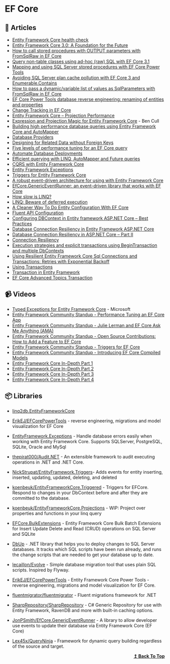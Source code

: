 
# EF Core

## 📝 Articles

- [Entity Framework Core health check](https://www.michalbialecki.com/2020/03/13/entity-framework-core-health-check/)
- [Entity Framework Core 3.0: A Foundation for the Future](https://codemag.com/Article/1911062/Entity-Framework-Core-3.0-A-Foundation-for-the-Future)
- [How to call stored procedures with OUTPUT parameters with FromSqlRaw in EF Core](https://erikej.github.io/efcore/2020/08/03/ef-core-call-stored-procedures-out-parameters.html)
- [Query non-table classes using ad-hoc (raw) SQL with EF Core 3.1](https://erikej.github.io/efcore/2020/04/06/query-non-table-classes-raw-sql.html)
- [Mapping and using SQL Server stored procedures with EF Core Power Tools](https://erikej.github.io/efcore/2020/08/10/ef-core-power-tools-stored-procedures.html)
- [Avoiding SQL Server plan cache pollution with EF Core 3 and Enumerable.Contains](https://erikej.github.io/efcore/sqlserver/2020/03/30/ef-core-cache-pollution.html)
- [How to pass a dynamic/variable list of values as SqlParameters with FromSqlRaw in EF Core](https://erikej.github.io/efcore/sqlserver/2020/04/20/use-dynamic-sqlparameters-with-fromsql.html)
- [EF Core Power Tools database reverse engineering: renaming of entities and properties](https://erikej.github.io/efcore/2020/09/07/ef-core-power-tools-renaming-advanced.html)
- [Change Tracking in EF Core](https://docs.microsoft.com/en-us/ef/core/change-tracking/)
- [Entity Framework Core – Projection Performance](https://eliottrobson.me/entity-framework-core-projection-performance/)
- [Expression and Projection Magic for Entity Framework Core](https://benjii.me/2018/01/expression-projection-magic-entity-framework-core/) - Ben Cull
- [Building high performance database queries using Entity Framework Core and AutoMapper](https://www.thereformedprogrammer.net/building-efficient-database-queries-using-entity-framework-core-and-automapper/)
- [Database Providers](https://docs.microsoft.com/en-us/ef/core/providers/?tabs=dotnet-core-cli)
- [Designing for Related Data without Foreign Keys](https://ardalis.com/related-data-without-foreign-keys/)
- [Five levels of performance tuning for an EF Core query](https://www.thereformedprogrammer.net/five-levels-of-performance-tuning-for-an-ef-core-query/)
- [Automate Database Deployments](https://www.programmingwithwolfgang.com/automate-database-deployments/)
- [Efficient querying with LINQ, AutoMapper and Future queries](https://lostechies.com/jimmybogard/2014/03/11/efficient-querying-with-linq-automapper-and-future-queries/)
- [CQRS with Entity Framework Core](https://www.edgesidesolutions.com/cqrs-with-entity-framework-core/)
- [Entity Framework Exceptions](https://www.giorgi.dev/portfolio/entityframework-exceptions/)
- [Triggers for Entity Framework Core](https://onthedrift.com/posts/efcore-triggered-part1/)
- [A robust event-driven architecture for using with Entity Framework Core](https://www.thereformedprogrammer.net/a-robust-event-driven-architecture-for-using-with-entity-framework-core/)
- [EfCore.GenericEventRunner: an event-driven library that works with EF Core](https://www.thereformedprogrammer.net/efcore-genericeventrunner-an-event-driven-library-that-works-with-ef-core/)
- [How slow is LINQ?](https://lex45x.medium.com/how-slow-is-linq-c3ab4037d467)
- [LINQ: Beware of deferred execution](https://dev.to/dr_sam_walpole/linq-beware-of-deferred-execution-59db)
- [A Cleaner Way To Do Entity Configuration With EF Core](https://dotnetcoretutorials.com/2020/06/27/a-cleaner-way-to-do-entity-configuration-with-ef-core/)
- [Fluent API Configuration](https://www.learnentityframeworkcore.com/configuration/fluent-api)
- [Configuring DBContext in Entity framework ASP.NET Core – Best Practices](https://www.thecodebuzz.com/configure-dbcontext-entity-framework-efcore-asp-net-core/)
- [Database Connection Resiliency in Entity Framework ASP.NET Core](https://www.thecodebuzz.com/database-connection-resiliency-entity-framework-asp-net-core/)
- [Database Connection Resiliency in ASP.NET Core – Part II](https://www.thecodebuzz.com/database-connection-resiliency-entity-framework-transaction-asp-net-core/)
- [Connection Resiliency](https://docs.microsoft.com/en-us/ef/core/miscellaneous/connection-resiliency)
- [Execution strategies and explicit transactions using BeginTransaction and multiple DbContexts](https://dzfweb.gitbooks.io/microsoft-microservices-book/content/implement-resilient-applications/implement-resilient-entity-framework-core-sql-connections.html)
- [Using Resilient Entity Framework Core Sql Connections and Transactions: Retries with Exponential Backoff](https://devblogs.microsoft.com/cesardelatorre/using-resilient-entity-framework-core-sql-connections-and-transactions-retries-with-exponential-backoff/)
- [Using Transactions](https://docs.microsoft.com/en-us/ef/core/saving/transactions)
- [Transaction in Entity Framework](https://www.entityframeworktutorial.net/entityframework6/transaction-in-entity-framework.aspx)
- [EF Core Advanced Topics Transaction](https://riptutorial.com/ef-core-advanced-topics/learn/100015/transaction)
## 📹 Videos

- [Typed Exceptions for Entity Framework Core](https://www.youtube.com/watch?v=aUl5QfswNU4) - Microsoft
- [Entity Framework Community Standup - Performance Tuning an EF Core App](https://www.youtube.com/watch?v=VgNFFEqwZPU)
- [Entity Framework Community Standup - Julie Lerman and EF Core Ask Me Anything (AMA)](https://www.youtube.com/watch?v=oZVsZrFKp48)
- [Entity Framework Community Standup - Open Source Contributions: How to Add a Feature to EF Core](https://www.youtube.com/watch?v=9OMxy1wal1s)
- [Entity Framework Community Standup - Triggers for EF Core](https://www.youtube.com/watch?v=Gjys0Yebobk)
- [Entity Framework Community Standup - Introducing EF Core Compiled Models](https://www.youtube.com/watch?v=XdhX3iLXAPk)
- [Entity Framework Core In-Depth Part 1](https://channel9.msdn.com/Shows/Visual-Studio-Toolbox/Entity-Framework-Core-In-Depth-Part-1)
- [Entity Framework Core In-Depth Part 2](https://channel9.msdn.com/Shows/Visual-Studio-Toolbox/Entity-Framework-Core-In-Depth-Part-2)
- [Entity Framework Core In-Depth Part 3](https://channel9.msdn.com/Shows/Visual-Studio-Toolbox/Entity-Framework-Core-In-Depth-Part-3)
- [Entity Framework Core In-Depth Part 4](https://channel9.msdn.com/Shows/Visual-Studio-Toolbox/Entity-Framework-Core-In-Depth-Part-4)
## 📦 Libraries

- [linq2db.EntityFrameworkCore](https://github.com/linq2db/linq2db.EntityFrameworkCore) 
- [ErikEJ/EFCorePowerTools](https://github.com/ErikEJ/EFCorePowerTools) - reverse engineering, migrations and model visualization for EF Core
- [EntityFramework.Exceptions](https://github.com/Giorgi/EntityFramework.Exceptions) - Handle database errors easily when working with Entity Framework Core. Supports SQLServer, PostgreSQL, SQLite, Oracle and MySql
- [thepirat000/Audit.NET](https://github.com/thepirat000/Audit.NET) - An extensible framework to audit executing operations in .NET and .NET Core.
- [NickStrupat/EntityFramework.Triggers](https://github.com/NickStrupat/EntityFramework.Triggers)- Adds events for entity inserting, inserted, updating, updated, deleting, and deleted
- [koenbeuk/EntityFrameworkCore.Triggered](https://github.com/koenbeuk/EntityFrameworkCore.Triggered) - Triggers for EFCore. Respond to changes in your DbContext before and after they are committed to the database.
- [koenbeuk/EntityFrameworkCore.Projections](https://github.com/koenbeuk/EntityFrameworkCore.Projections) - WIP: Project over properties and functions in your linq query
- [EFCore.BulkExtensions](https://github.com/borisdj/EFCore.BulkExtensions) - Entity Framework Core Bulk Batch Extensions for Insert Update Delete and Read (CRUD) operations on SQL Server and SQLite
- [DbUp](https://github.com/DbUp/DbUp) - .NET library that helps you to deploy changes to SQL Server databases. It tracks which SQL scripts have been run already, and runs the change scripts that are needed to get your database up to date.
- [lecaillon/Evolve](https://github.com/lecaillon/Evolve) - Simple database migration tool that uses plain SQL scripts. Inspired by Flyway.
- [ErikEJ/EFCorePowerTools](https://github.com/ErikEJ/EFCorePowerTools)  - Entity Framework Core Power Tools - reverse engineering, migrations and model visualization for EF Core.
- [fluentmigrator/fluentmigrator](https://github.com/fluentmigrator/fluentmigrator) - Fluent migrations framework for .NET
- [SharpRepository/SharpRepository](https://github.com/SharpRepository/SharpRepository) - C# Generic Repository for use with Entity Framework, RavenDB and more with built-in caching options.
- [JonPSmith/EfCore.GenericEventRunner](https://github.com/JonPSmith/EfCore.GenericEventRunner) - A library to allow developer use events to update their database via Entity Framework Core (EF Core)
- [Lex45x/QueryNinja](https://github.com/Lex45x/QueryNinja/wiki) - Framework for dynamic query building regardless of the source and target.

  <div align="right">
    <b><a href="#contents">↥ Back To Top</a></b>
  </div>
